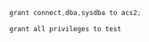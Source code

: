 

```javascript
grant connect,dba,sysdba to acs2;
```



```javascript
grant all privileges to test
```

